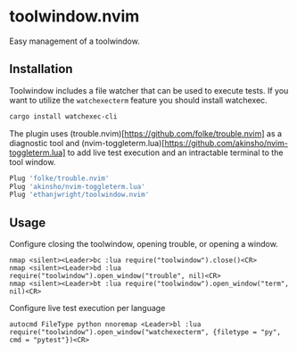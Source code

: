 # toolwindow.nvim

Easy management of a toolwindow.

## Installation

Toolwindow includes a file watcher that can be used to execute tests. If you
want to utilize the `watchexecterm` feature you should install watchexec.

```sh
cargo install watchexec-cli
```

The plugin uses (trouble.nvim)[https://github.com/folke/trouble.nvim] as a diagnostic tool and (nvim-toggleterm.lua)[https://github.com/akinsho/nvim-toggleterm.lua] to add live test execution and an intractable terminal to the tool window.

```sh
Plug 'folke/trouble.nvim'
Plug 'akinsho/nvim-toggleterm.lua'
Plug 'ethanjwright/toolwindow.nvim'
```

## Usage

Configure closing the toolwindow, opening trouble, or opening a window.

```
nmap <silent><Leader>bc :lua require("toolwindow").close()<CR>
nmap <silent><Leader>bd :lua require("toolwindow").open_window("trouble", nil)<CR>
nmap <silent><Leader>bt :lua require("toolwindow").open_window("term", nil)<CR>
```

Configure live test execution per language

```
autocmd FileType python nnoremap <Leader>bl :lua require("toolwindow").open_window("watchexecterm", {filetype = "py", cmd = "pytest"})<CR>
```
